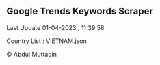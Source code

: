 

## Google Trends Keywords Scraper 
 
Last Update 01-04-2023 , 11:39:58

Country List :
VIETNAM.json



© Abdul Muttaqin 
